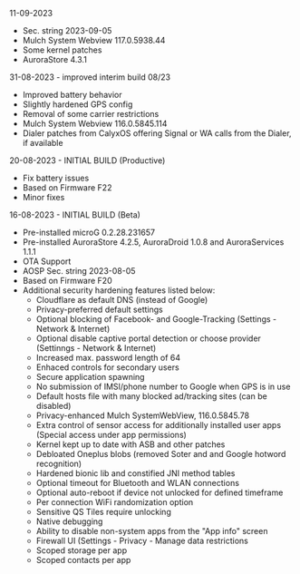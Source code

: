 11-09-2023

- Sec. string 2023-09-05
- Mulch System Webview 117.0.5938.44
- Some kernel patches
- AuroraStore 4.3.1


31-08-2023 - improved interim build 08/23

- Improved battery behavior
- Slightly hardened GPS config
- Removal of some carrier restrictions
- Mulch System Webview 116.0.5845.114
- Dialer patches from CalyxOS offering Signal or WA calls from the Dialer, if available


20-08-2023 - INITIAL BUILD (Productive)

- Fix battery issues
- Based on Firmware F22
- Minor fixes


16-08-2023 - INITIAL BUILD (Beta)

- Pre-installed microG 0.2.28.231657
- Pre-installed AuroraStore 4.2.5, AuroraDroid 1.0.8 and AuroraServices 1.1.1
- OTA Support
- AOSP Sec. string 2023-08-05
- Based on Firmware F20
- Additional security hardening features listed below:
  * Cloudflare as default DNS (instead of Google)
  * Privacy-preferred default settings
  * Optional blocking of Facebook- and Google-Tracking (Settings - Network & Internet)
  * Optional disable captive portal detection or choose provider (Settinngs - Network & Internet)
  * Increased max. password length of 64
  * Enhaced controls for secondary users
  * Secure application spawning
  * No submission of IMSI/phone number to Google when GPS is in use
  * Default hosts file with many blocked ad/tracking sites (can be disabled)
  * Privacy-enhanced Mulch SystemWebView, 116.0.5845.78
  * Extra control of sensor access for additionally installed user apps (Special access under app permissions)
  * Kernel kept up to date with ASB and other patches
  * Debloated Oneplus blobs (removed Soter and and Google hotword recognition)
  * Hardened bionic lib and constified JNI method tables
  * Optional timeout for Bluetooth and WLAN connections
  * Optional auto-reboot if device not unlocked for defined timeframe 
  * Per connection WiFi randomization option
  * Sensitive QS Tiles require unlocking
  * Native debugging
  * Ability to disable non-system apps from the "App info" screen
  * Firewall UI (Settings - Privacy - Manage data restrictions
  * Scoped storage per app
  * Scoped contacts per app
